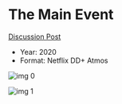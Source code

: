 # The Main Event

[Discussion Post](https://www.avsforum.com/threads/bass-eq-for-filtered-movies.2995212/post-59475740)

* Year: 2020
* Format: Netflix DD+ Atmos

![img 0](https://i.imgur.com/fprTHNE.jpg)

![img 1](https://i.imgur.com/UuTUIyF.png)

